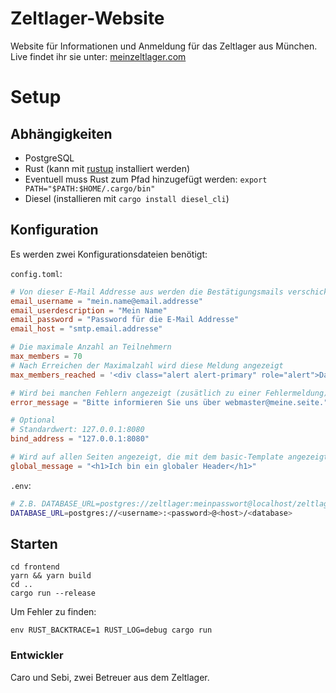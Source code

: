 # Zeltlager-Website

Website für Informationen und Anmeldung für das Zeltlager aus München.
Live findet ihr sie unter: [meinzeltlager.com](https://meinzeltlager.com)

# Setup

## Abhängigkeiten

- PostgreSQL
- Rust (kann mit [rustup](https://rustup.rs) installiert werden)
- Eventuell muss Rust zum Pfad hinzugefügt werden: `export PATH="$PATH:$HOME/.cargo/bin"`
- Diesel (installieren mit `cargo install diesel_cli`)

## Konfiguration

Es werden zwei Konfigurationsdateien benötigt:

`config.toml`:

```toml
# Von dieser E-Mail Addresse aus werden die Bestätigungsmails verschickt
email_username = "mein.name@email.addresse"
email_userdescription = "Mein Name"
email_password = "Password für die E-Mail Addresse"
email_host = "smtp.email.addresse"

# Die maximale Anzahl an Teilnehmern
max_members = 70
# Nach Erreichen der Maximalzahl wird diese Meldung angezeigt
max_members_reached = '<div class="alert alert-primary" role="alert">Das Zeltlager für dieses Jahr ist leider schon voll.</div>'

# Wird bei manchen Fehlern angezeigt (zusätlich zu einer Fehlermeldung)
error_message = "Bitte informieren Sie uns über webmaster@meine.seite."

# Optional
# Standardwert: 127.0.0.1:8080
bind_address = "127.0.0.1:8080"

# Wird auf allen Seiten angezeigt, die mit dem basic-Template angezeigt werden.
global_message = "<h1>Ich bin ein globaler Header</h1>"
```

`.env`:

```sh
# Z.B. DATABASE_URL=postgres://zeltlager:meinpasswort@localhost/zeltlager
DATABASE_URL=postgres://<username>:<password>@<host>/<database>
```

## Starten

```
cd frontend
yarn && yarn build
cd ..
cargo run --release
```

Um Fehler zu finden:

`env RUST_BACKTRACE=1 RUST_LOG=debug cargo run`

### Entwickler

Caro und Sebi, zwei Betreuer aus dem Zeltlager.
